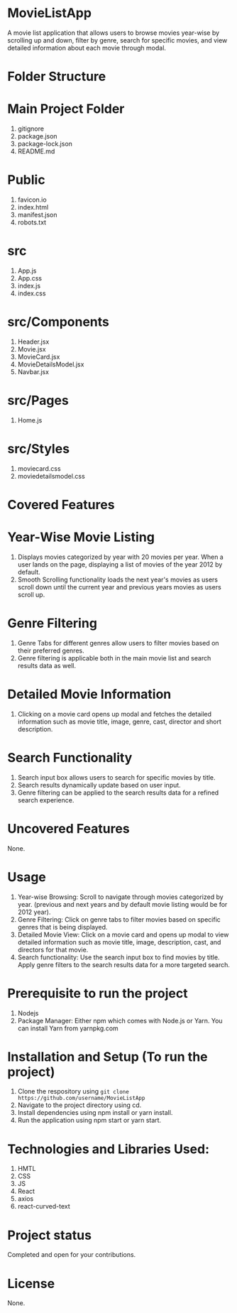 # MovieListApp

A movie list application that allows users to browse movies year-wise by scrolling up and down, filter by genre, search for specific movies, and view detailed information about each movie through modal.

# Folder Structure
# Main Project Folder
 1. gitignore
 2. package.json
 3. package-lock.json
 4. README.md

# Public
 1. favicon.io
 2. index.html
 3. manifest.json
 4. robots.txt

# src
 1. App.js
 2. App.css
 3. index.js
 4. index.css

# src/Components
  1. Header.jsx
  2. Movie.jsx
  3. MovieCard.jsx
  4. MovieDetailsModel.jsx
  5. Navbar.jsx

# src/Pages
  1. Home.js

# src/Styles
  1. moviecard.css
  2. moviedetailsmodel.css

# Covered Features
# Year-Wise Movie Listing
 1. Displays movies categorized by year with 20 movies per year. When a user lands on the page, displaying a list of movies of the year 2012 by default.
 2. Smooth Scrolling functionality loads the next year's movies as users scroll down until the current year and previous years movies as users scroll up.

# Genre Filtering
1. Genre Tabs for different genres allow users to filter movies based on their preferred genres.
2. Genre filtering is applicable both in the main movie list and search results data as well.

# Detailed Movie Information
1. Clicking on a movie card opens up modal and fetches the detailed information such as movie title, image, genre, cast, director and short description.

# Search Functionality
1. Search input box allows users to search for specific movies by title.
2. Search results dynamically update based on user input.
3. Genre filtering can be applied to the search results data for a refined search experience.

# Uncovered Features
  None.

# Usage
1. Year-wise Browsing: Scroll to navigate through movies categorized by year. (previous and next years and by default movie listing would be for 2012 year).
2. Genre Filtering: Click on genre tabs to filter movies based on specific genres that is being displayed.
3. Detailed Movie View: Click on a movie card and opens up modal to view detailed information such as movie title, image, description, cast, and directors for that movie.
4. Search functionality: Use the search input box to find movies by title. Apply genre filters to the search results data for a more targeted search.

# Prerequisite to run the project
1. Nodejs
2. Package Manager: Either npm which comes with Node.js or Yarn. You can install Yarn from yarnpkg.com

# Installation and Setup (To run the project)
1. Clone the respository using `git clone https://github.com/username/MovieListApp`
2. Navigate to the project directory using cd.
3. Install dependencies using npm install or yarn install.
4. Run the application using npm start or yarn start.

# Technologies and Libraries Used:
1. HMTL
2. CSS
3. JS
4. React
5. axios
6. react-curved-text

# Project status
Completed and open for your contributions.

# License
  None.
